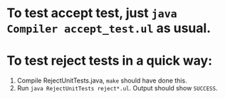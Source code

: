 # To test accept test, just `java Compiler accept_test.ul` as usual.
# To test reject tests in a quick way:
1. Compile RejectUnitTests.java, `make` should have done this.
2. Run `java RejectUnitTests reject*.ul`. Output should show `SUCCESS`.